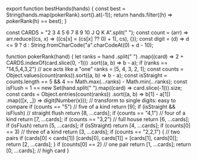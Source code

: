 export function bestHands(hands) {
  const best = String(hands.map(pokerRank).sort().at(-1));
  return hands.filter((h) => pokerRank(h) == best);
}

const CARDS = "2 3 4 5 6 7 8 9 10 J Q K A".split(" ");
const count = (arr) =>
  arr.reduce((cs, x) => ((cs[x] = (cs[x] ?? 0) + 1), cs), {});
const digit = (d) =>
  d <= 9 ? d : String.fromCharCode("a".charCodeAt(0) + d - 10);

function pokerRank(hand) {
  let ranks = hand
    .split(" ")
    .map((card) => 2 + CARDS.indexOf(card.slice(0, -1)))
    .sort((a, b) => b - a);
  if (ranks == "14,5,4,3,2")
    // ace acts like a "one"
    ranks = [5, 4, 3, 2, 1];
  const counts = Object.values(count(ranks)).sort((a, b) => b - a);
  const isStraight =
    counts.length == 5 && 4 == Math.max(...ranks) - Math.min(...ranks);
  const isFlush =
    1 == new Set(hand.split(" ").map((card) => card.slice(-1))).size;
  const cards = Object.entries(count(ranks))
    .sort((a, b) => b[1] - a[1])
    .map(([x, _]) => digit(Number(x))); // transform to single digits: easy to compare
  if (counts == "5")
    // five of a kind
    return [9];
  if (isStraight && isFlush)
    // straight flush
    return [8, ...cards];
  if (counts == "4,1")
    // four of a kind
    return [7, ...cards];
  if (counts == "3,2")
    // full house
    return [6, ...cards];
  if (isFlush) return [5, ...cards];
  if (isStraight) return [4, ...cards];
  if (counts[0] == 3)
    // three of a kind
    return [3, ...cards];
  if (counts == "2,2,1") {
    // two pairs
    if (cards[0] < cards[1]) [cards[0], cards[1]] = [cards[1], cards[0]];
    return [2, ...cards];
  }
  if (counts[0] == 2)
    // one pair
    return [1, ...cards];
  return [0, ...cards]; // high card
}
